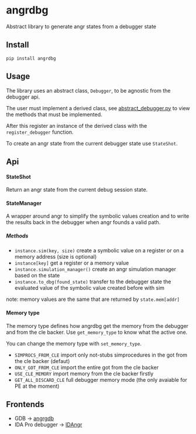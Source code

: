 # angrdbg

Abstract library to generate angr states from a debugger state

## Install

```
pip install angrdbg
```

## Usage

The library uses an abstract class, `Debugger`, to be agnostic from the debugger api.

The user must implement a derived class, see [abstract_debugger.py](angrdbg/abstract_debugger.py) to view the methods that must be implemented.

After this register an instance of the derived class with the `register_debugger` function.

To create an angr state from the current debugger state use `StateShot`.

## Api

#### StateShot

Return an angr state from the current debug session state.

#### StateManager

A wrapper around angr to simplify the symbolic values creation and to write the results back in the debugger when angr founds a valid path.

##### Methods
+ `instance.sim(key, size)`        create a symbolic value on a register or on a memory address (size is optional)
+ `instance[key]`                  get a register or a memory value
+ `instance.simulation_manager()`  create an angr simulation manager based on the state
+ `instance.to_dbg(found_state)`   transfer to the debugger state the evaluated value of the symbolic value created before with sim

note: memory values are the same that are returned by `state.mem[addr]`

#### Memory type

The memory type defines how angrdbg get the memory from the debugger and from the cle backer. Use `get_memory_type` to know what the active one.

You can change the memory type with `set_memory_type`.

+ `SIMPROCS_FROM_CLE` import only not-stubs simprocedures in the got from the cle backer (defaut)
+ `ONLY_GOT_FROM_CLE` import the entire got from the cle backer
+ `USE_CLE_MEMORY` import memory from the cle backer firstly
+ `GET_ALL_DISCARD_CLE` full debugger memory mode (the only avaiable for PE at the moment)

## Frontends
+ GDB -> [angrgdb](https://github.com/andreafioraldi/angrgdb)
+ IDA Pro debugger -> [IDAngr](https://github.com/andreafioraldi/IDAngr)
